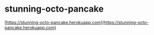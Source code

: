 # stunning-octo-pancake

[https://stunning-octo-pancake.herokuapp.com](https://stunning-octo-pancake.herokuapp.com)